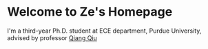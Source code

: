 # Welcome to Ze's Homepage

I'm a third-year Ph.D. student at ECE department, Purdue University, advised by professor [Qiang Qiu](https://web.ics.purdue.edu/~qqiu/)
